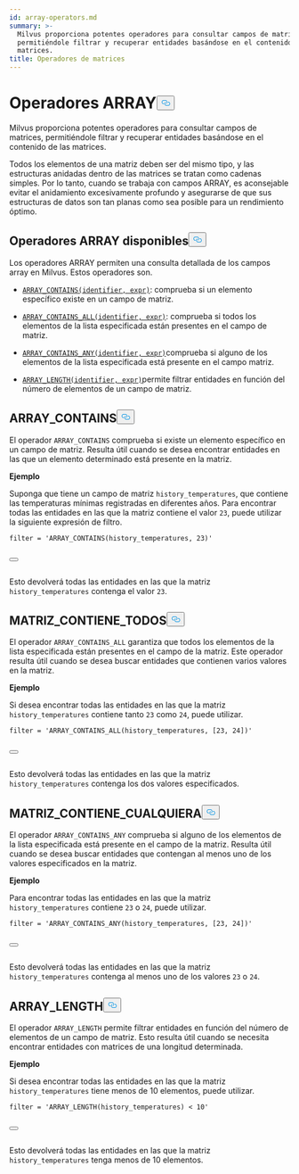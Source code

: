 ```yaml
---
id: array-operators.md
summary: >-
  Milvus proporciona potentes operadores para consultar campos de matrices,
  permitiéndole filtrar y recuperar entidades basándose en el contenido de las
  matrices. 
title: Operadores de matrices
---
```

<h1 id="ARRAY-Operators​" class="common-anchor-header">Operadores ARRAY<button data-href="#ARRAY-Operators​" class="anchor-icon" translate="no">
      <svg translate="no"
        aria-hidden="true"
        focusable="false"
        height="20"
        version="1.1"
        viewBox="0 0 16 16"
        width="16"
      >
        <path
          fill="#0092E4"
          fill-rule="evenodd"
          d="M4 9h1v1H4c-1.5 0-3-1.69-3-3.5S2.55 3 4 3h4c1.45 0 3 1.69 3 3.5 0 1.41-.91 2.72-2 3.25V8.59c.58-.45 1-1.27 1-2.09C10 5.22 8.98 4 8 4H4c-.98 0-2 1.22-2 2.5S3 9 4 9zm9-3h-1v1h1c1 0 2 1.22 2 2.5S13.98 12 13 12H9c-.98 0-2-1.22-2-2.5 0-.83.42-1.64 1-2.09V6.25c-1.09.53-2 1.84-2 3.25C6 11.31 7.55 13 9 13h4c1.45 0 3-1.69 3-3.5S14.5 6 13 6z"
        ></path>
      </svg>
    </button></h1><p>Milvus proporciona potentes operadores para consultar campos de matrices, permitiéndole filtrar y recuperar entidades basándose en el contenido de las matrices. </p>
<div class="alert note">
<p>Todos los elementos de una matriz deben ser del mismo tipo, y las estructuras anidadas dentro de las matrices se tratan como cadenas simples. Por lo tanto, cuando se trabaja con campos ARRAY, es aconsejable evitar el anidamiento excesivamente profundo y asegurarse de que sus estructuras de datos son tan planas como sea posible para un rendimiento óptimo.</p>
</div>
<h2 id="Available-ARRAY-Operators​" class="common-anchor-header">Operadores ARRAY disponibles<button data-href="#Available-ARRAY-Operators​" class="anchor-icon" translate="no">
      <svg translate="no"
        aria-hidden="true"
        focusable="false"
        height="20"
        version="1.1"
        viewBox="0 0 16 16"
        width="16"
      >
        <path
          fill="#0092E4"
          fill-rule="evenodd"
          d="M4 9h1v1H4c-1.5 0-3-1.69-3-3.5S2.55 3 4 3h4c1.45 0 3 1.69 3 3.5 0 1.41-.91 2.72-2 3.25V8.59c.58-.45 1-1.27 1-2.09C10 5.22 8.98 4 8 4H4c-.98 0-2 1.22-2 2.5S3 9 4 9zm9-3h-1v1h1c1 0 2 1.22 2 2.5S13.98 12 13 12H9c-.98 0-2-1.22-2-2.5 0-.83.42-1.64 1-2.09V6.25c-1.09.53-2 1.84-2 3.25C6 11.31 7.55 13 9 13h4c1.45 0 3-1.69 3-3.5S14.5 6 13 6z"
        ></path>
      </svg>
    </button></h2><p>Los operadores ARRAY permiten una consulta detallada de los campos array en Milvus. Estos operadores son.</p>
<ul>
<li><p><a href="#ARRAY_CONTAINS"><code translate="no">ARRAY_CONTAINS(identifier, expr)</code></a>: comprueba si un elemento específico existe en un campo de matriz.</p></li>
<li><p><a href="#ARRAY_CONTAINS_ALL"><code translate="no">ARRAY_CONTAINS_ALL(identifier, expr)</code></a>: comprueba si todos los elementos de la lista especificada están presentes en el campo de matriz.</p></li>
<li><p><a href="#ARRAY_CONTAINS_ANY"><code translate="no">ARRAY_CONTAINS_ANY(identifier, expr)</code></a>comprueba si alguno de los elementos de la lista especificada está presente en el campo matriz.</p></li>
<li><p><a href="#ARRAY_LENGTH"><code translate="no">ARRAY_LENGTH(identifier, expr)</code></a>permite filtrar entidades en función del número de elementos de un campo de matriz.</p></li>
</ul>
<h2 id="ARRAYCONTAINS​" class="common-anchor-header">ARRAY_CONTAINS<button data-href="#ARRAYCONTAINS​" class="anchor-icon" translate="no">
      <svg translate="no"
        aria-hidden="true"
        focusable="false"
        height="20"
        version="1.1"
        viewBox="0 0 16 16"
        width="16"
      >
        <path
          fill="#0092E4"
          fill-rule="evenodd"
          d="M4 9h1v1H4c-1.5 0-3-1.69-3-3.5S2.55 3 4 3h4c1.45 0 3 1.69 3 3.5 0 1.41-.91 2.72-2 3.25V8.59c.58-.45 1-1.27 1-2.09C10 5.22 8.98 4 8 4H4c-.98 0-2 1.22-2 2.5S3 9 4 9zm9-3h-1v1h1c1 0 2 1.22 2 2.5S13.98 12 13 12H9c-.98 0-2-1.22-2-2.5 0-.83.42-1.64 1-2.09V6.25c-1.09.53-2 1.84-2 3.25C6 11.31 7.55 13 9 13h4c1.45 0 3-1.69 3-3.5S14.5 6 13 6z"
        ></path>
      </svg>
    </button></h2><p>El operador <code translate="no">ARRAY_CONTAINS</code> comprueba si existe un elemento específico en un campo de matriz. Resulta útil cuando se desea encontrar entidades en las que un elemento determinado está presente en la matriz.</p>
<p><strong>Ejemplo</strong></p>
<p>Suponga que tiene un campo de matriz <code translate="no">history_temperatures</code>, que contiene las temperaturas mínimas registradas en diferentes años. Para encontrar todas las entidades en las que la matriz contiene el valor <code translate="no">23</code>, puede utilizar la siguiente expresión de filtro.</p>
<pre><code translate="no" class="language-python"><span class="hljs-built_in">filter</span> = <span class="hljs-string">&#x27;ARRAY_CONTAINS(history_temperatures, 23)&#x27;</span>​

<button class="copy-code-btn"></button></code></pre>
<p>Esto devolverá todas las entidades en las que la matriz <code translate="no">history_temperatures</code> contenga el valor <code translate="no">23</code>.</p>
<h2 id="ARRAYCONTAINSALL​" class="common-anchor-header">MATRIZ_CONTIENE_TODOS<button data-href="#ARRAYCONTAINSALL​" class="anchor-icon" translate="no">
      <svg translate="no"
        aria-hidden="true"
        focusable="false"
        height="20"
        version="1.1"
        viewBox="0 0 16 16"
        width="16"
      >
        <path
          fill="#0092E4"
          fill-rule="evenodd"
          d="M4 9h1v1H4c-1.5 0-3-1.69-3-3.5S2.55 3 4 3h4c1.45 0 3 1.69 3 3.5 0 1.41-.91 2.72-2 3.25V8.59c.58-.45 1-1.27 1-2.09C10 5.22 8.98 4 8 4H4c-.98 0-2 1.22-2 2.5S3 9 4 9zm9-3h-1v1h1c1 0 2 1.22 2 2.5S13.98 12 13 12H9c-.98 0-2-1.22-2-2.5 0-.83.42-1.64 1-2.09V6.25c-1.09.53-2 1.84-2 3.25C6 11.31 7.55 13 9 13h4c1.45 0 3-1.69 3-3.5S14.5 6 13 6z"
        ></path>
      </svg>
    </button></h2><p>El operador <code translate="no">ARRAY_CONTAINS_ALL</code> garantiza que todos los elementos de la lista especificada están presentes en el campo de la matriz. Este operador resulta útil cuando se desea buscar entidades que contienen varios valores en la matriz.</p>
<p><strong>Ejemplo</strong></p>
<p>Si desea encontrar todas las entidades en las que la matriz <code translate="no">history_temperatures</code> contiene tanto <code translate="no">23</code> como <code translate="no">24</code>, puede utilizar.</p>
<pre><code translate="no" class="language-python"><span class="hljs-built_in">filter</span> = <span class="hljs-string">&#x27;ARRAY_CONTAINS_ALL(history_temperatures, [23, 24])&#x27;</span>​

<button class="copy-code-btn"></button></code></pre>
<p>Esto devolverá todas las entidades en las que la matriz <code translate="no">history_temperatures</code> contenga los dos valores especificados.</p>
<h2 id="ARRAYCONTAINSANY​" class="common-anchor-header">MATRIZ_CONTIENE_CUALQUIERA<button data-href="#ARRAYCONTAINSANY​" class="anchor-icon" translate="no">
      <svg translate="no"
        aria-hidden="true"
        focusable="false"
        height="20"
        version="1.1"
        viewBox="0 0 16 16"
        width="16"
      >
        <path
          fill="#0092E4"
          fill-rule="evenodd"
          d="M4 9h1v1H4c-1.5 0-3-1.69-3-3.5S2.55 3 4 3h4c1.45 0 3 1.69 3 3.5 0 1.41-.91 2.72-2 3.25V8.59c.58-.45 1-1.27 1-2.09C10 5.22 8.98 4 8 4H4c-.98 0-2 1.22-2 2.5S3 9 4 9zm9-3h-1v1h1c1 0 2 1.22 2 2.5S13.98 12 13 12H9c-.98 0-2-1.22-2-2.5 0-.83.42-1.64 1-2.09V6.25c-1.09.53-2 1.84-2 3.25C6 11.31 7.55 13 9 13h4c1.45 0 3-1.69 3-3.5S14.5 6 13 6z"
        ></path>
      </svg>
    </button></h2><p>El operador <code translate="no">ARRAY_CONTAINS_ANY</code> comprueba si alguno de los elementos de la lista especificada está presente en el campo de la matriz. Resulta útil cuando se desea buscar entidades que contengan al menos uno de los valores especificados en la matriz.</p>
<p><strong>Ejemplo</strong></p>
<p>Para encontrar todas las entidades en las que la matriz <code translate="no">history_temperatures</code> contiene <code translate="no">23</code> o <code translate="no">24</code>, puede utilizar.</p>
<pre><code translate="no" class="language-python"><span class="hljs-built_in">filter</span> = <span class="hljs-string">&#x27;ARRAY_CONTAINS_ANY(history_temperatures, [23, 24])&#x27;</span>​

<button class="copy-code-btn"></button></code></pre>
<p>Esto devolverá todas las entidades en las que la matriz <code translate="no">history_temperatures</code> contenga al menos uno de los valores <code translate="no">23</code> o <code translate="no">24</code>.</p>
<h2 id="ARRAYLENGTH​" class="common-anchor-header">ARRAY_LENGTH<button data-href="#ARRAYLENGTH​" class="anchor-icon" translate="no">
      <svg translate="no"
        aria-hidden="true"
        focusable="false"
        height="20"
        version="1.1"
        viewBox="0 0 16 16"
        width="16"
      >
        <path
          fill="#0092E4"
          fill-rule="evenodd"
          d="M4 9h1v1H4c-1.5 0-3-1.69-3-3.5S2.55 3 4 3h4c1.45 0 3 1.69 3 3.5 0 1.41-.91 2.72-2 3.25V8.59c.58-.45 1-1.27 1-2.09C10 5.22 8.98 4 8 4H4c-.98 0-2 1.22-2 2.5S3 9 4 9zm9-3h-1v1h1c1 0 2 1.22 2 2.5S13.98 12 13 12H9c-.98 0-2-1.22-2-2.5 0-.83.42-1.64 1-2.09V6.25c-1.09.53-2 1.84-2 3.25C6 11.31 7.55 13 9 13h4c1.45 0 3-1.69 3-3.5S14.5 6 13 6z"
        ></path>
      </svg>
    </button></h2><p>El operador <code translate="no">ARRAY_LENGTH</code> permite filtrar entidades en función del número de elementos de un campo de matriz. Esto resulta útil cuando se necesita encontrar entidades con matrices de una longitud determinada.</p>
<p><strong>Ejemplo</strong></p>
<p>Si desea encontrar todas las entidades en las que la matriz <code translate="no">history_temperatures</code> tiene menos de 10 elementos, puede utilizar.</p>
<pre><code translate="no" class="language-python"><span class="hljs-built_in">filter</span> = <span class="hljs-string">&#x27;ARRAY_LENGTH(history_temperatures) &lt; 10&#x27;</span>​

<button class="copy-code-btn"></button></code></pre>
<p>Esto devolverá todas las entidades en las que la matriz <code translate="no">history_temperatures</code> tenga menos de 10 elementos.</p>
